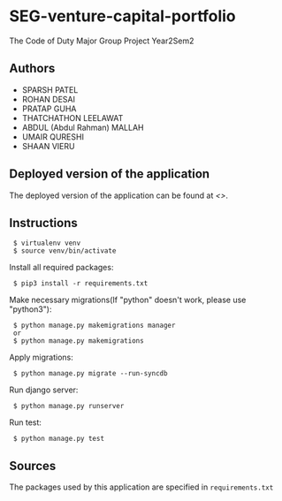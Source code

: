 # SEG-venture-capital-portfolio
The Code of Duty Major Group Project Year2Sem2

## Authors
- SPARSH PATEL
- ROHAN DESAI
- PRATAP GUHA
- THATCHATHON LEELAWAT
- ABDUL (Abdul Rahman) MALLAH
- UMAIR QURESHI
- SHAAN VIERU

## Deployed version of the application
The deployed version of the application can be found at *<>*.

## Instructions

```
 $ virtualenv venv
 $ source venv/bin/activate
```

Install all required packages:

```
 $ pip3 install -r requirements.txt
```

Make necessary migrations(If "python" doesn't work, please use "python3"):
```
 $ python manage.py makemigrations manager
 or
 $ python manage.py makemigrations
```

Apply migrations:
```
 $ python manage.py migrate --run-syncdb
```


Run django server:
```
 $ python manage.py runserver
```

Run test:
```
 $ python manage.py test
```

## Sources
The packages used by this application are specified in `requirements.txt`
